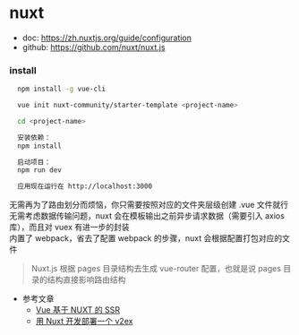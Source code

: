 # nuxt

* doc: https://zh.nuxtjs.org/guide/configuration
* github: https://github.com/nuxt/nuxt.js

### install
```sh
  npm install -g vue-cli

  vue init nuxt-community/starter-template <project-name>

  cd <project-name>

  安装依赖：
  npm install

  启动项目：
  npm run dev

  应用现在运行在 http://localhost:3000
```

无需再为了路由划分而烦恼，你只需要按照对应的文件夹层级创建 .vue 文件就行  
无需考虑数据传输问题，nuxt 会在模板输出之前异步请求数据（需要引入 axios 库），而且对 vuex 有进一步的封装  
内置了 webpack，省去了配置 webpack 的步骤，nuxt 会根据配置打包对应的文件  


> Nuxt.js 根据 pages 目录结构去生成 vue-router 配置，也就是说 pages 目录的结构直接影响路由结构



* 参考文章
  - [Vue 基于 NUXT 的 SSR](https://orangexc.xyz/2016/12/27/Vue-nuxt-based-ssr/)
  - [用 Nuxt 开发部署一个 v2ex](http://orangexc.xyz/2017/06/19/N2ex)
